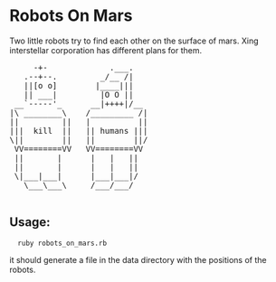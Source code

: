 Robots On Mars
==========
Two little robots try to find each other on the surface of mars. Xing interstellar corporation has different plans for them.

<pre>
     -+-             .___.
   .--+--.         _/__ /|
   ||[o o]        |____|||
   || ___|         |O O ||
 __`-----'_      __|++++|/__
|\ ________\    /_________ /|
||         ||   |          ||
|||  kill  ||   || humans |||
\||        ||   ||        ||/
 VV========VV   VV========VV
 ||       |      |   |   ||
 ||       |      |   |   ||
 \|___|___|      |___|___|/
   \___\___\     /___/___/
   </pre>

Usage:
------
      ruby robots_on_mars.rb

it should generate a file in the data directory with the positions of the robots.

